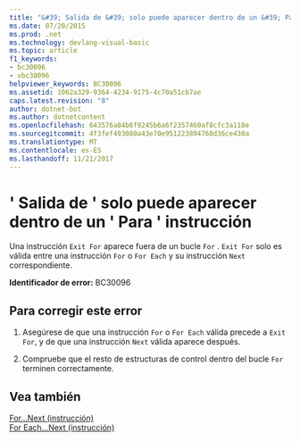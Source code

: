 ```yaml
---
title: "&#39; Salida de &#39; solo puede aparecer dentro de un &#39; Para &#39; instrucción"
ms.date: 07/20/2015
ms.prod: .net
ms.technology: devlang-visual-basic
ms.topic: article
f1_keywords:
- bc30096
- vbc30096
helpviewer_keywords: BC30096
ms.assetid: 1062a329-9364-4234-9175-4c70a51cb7ae
caps.latest.revision: "8"
author: dotnet-bot
ms.author: dotnetcontent
ms.openlocfilehash: 643576a84b6f9245b6a6f2357460af8cfc3a118e
ms.sourcegitcommit: 4f3fef493080a43e70e951223894768d36ce430a
ms.translationtype: MT
ms.contentlocale: es-ES
ms.lasthandoff: 11/21/2017
---
```

# <a name="39exit-for39-can-only-appear-inside-a-39for39-statement"></a>&#39; Salida de &#39; solo puede aparecer dentro de un &#39; Para &#39; instrucción
Una instrucción `Exit For` aparece fuera de un bucle `For` . `Exit For` solo es válida entre una instrucción `For` o `For Each` y su instrucción `Next` correspondiente.  
  
 **Identificador de error:** BC30096  
  
## <a name="to-correct-this-error"></a>Para corregir este error  
  
1.  Asegúrese de que una instrucción `For` o `For Each` válida precede a `Exit For`, y de que una instrucción `Next` válida aparece después.  
  
2.  Compruebe que el resto de estructuras de control dentro del bucle `For` terminen correctamente.  
  
## <a name="see-also"></a>Vea también  
 [For...Next (instrucción)](../../visual-basic/language-reference/statements/for-next-statement.md)  
 [For Each...Next (instrucción)](../../visual-basic/language-reference/statements/for-each-next-statement.md)
